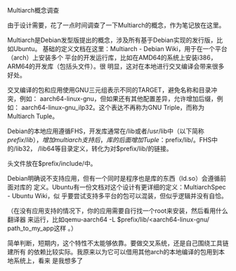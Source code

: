     
Multiarch概念调查

由于设计需要，花了一点时间调查了一下Multiarch的概念，作为笔记放在这里。

Multiarch是Debian发型版提出的概念，涉及所有基于Debian实现的发行版，比如Ubuntu。
基础的定义文档在这里：Multiarch - Debian Wiki，用于在一个平台（arch）上安装多个
平台的开发运行库，比如在AMD64的系统上安装i386，ARM64的开发库（包括头文件）。很
明显，这对在本地进行交叉编译会带来很多好处。

交叉编译的包和应用使用GNU三元组表示不同的TARGET，避免名称和目录冲突，例如：
aarch64-linux-gnu，但如果还有其他配置差异，允许增加后缀，例如：
aarch64-linux-gnu_ilp32。这个表达不再称为GNU Triple，而称为Multiarch Tuple。

Debian的本地应用遵循FHS，开发库通常在/lib或者/usr/lib中（以下简称$prefix/lib）
，增加multiarch支持后，库的后面增加Tuple：$prefix/lib/<tuple>。FHS中的/lib32，
/lib64等目录定义，转化为对$prefix/lib/<tuple>的链接。

头文件放在$prefix/include/<tuple>中。

Debian明确说不支持应用，但有一个同时是程序也是库的东西（ld.so）会遵循前面对库的
定义。Ubuntu有一份文档对这个设计有更详细的定义：MultiarchSpec - Ubuntu Wiki，似
乎要尝试支持多平台的包可以混装，但似乎逻辑并没有自恰。

（在没有应用支持的情况下，你的应用需要自行找一个root来安装，然后看用什么翻译器
来运行，比如qemu-aarch64 -L $prefix/lib/<aarch64-linux-gnu/ path_to_my_app这样
。）

简单判断，短期内，这个特性不太能够依靠。要做交叉系统，还是自己围绕工具链建所有
的依赖比较实际。我原来以为它可以借用其他arch的本地编译的包用到本地系统上，看来
是我想多了
